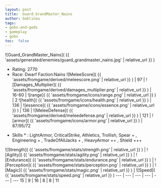```yaml
---
layout: post
title:  Guard_GrandMaster_Nains
author: Goblinou
tags:
- gobs-and-gods
- gameplay
- gobs
toc:  false
---
```


![Guard_GrandMaster_Nains]( {{ 'assets/generated/enemies/guard_grandmaster_nains.jpg' | relative_url }} )
- Rating: 2770
- Race: Dwarf  Faction:Nains
![MeleeScore]( {{ 'assets/fromgame/derived/meleescore.png' | relative_url }} ) | 97 | ![Damages_Multiplier]( {{ 'assets/fromgame/derived/damages_multiplier.png' | relative_url }} ) | 16-60 | ![range]( {{ 'assets/fromgame/icons/range.png' | relative_url }} ) | 2
![health]( {{ 'assets/fromgame/icons/health.png' | relative_url }} ) | 136 | ![essence]( {{ 'assets/fromgame/icons/essence.png' | relative_url }} ) | 136 | ![MeleeDefense]( {{ 'assets/fromgame/derived/meleedefense.png' | relative_url }} ) | 121 | ![armor]( {{ 'assets/fromgame/icons/armor.png' | relative_url }} ) | 87/95/72
* Skills * : LightArmor, CriticalStrike, Athletics, Trollish, Spear + , Engineering + , TradeOfAllJacks + , HeavyArmor ++ , Shield +++ 

![Strength]( {{ 'assets/fromgame/stats/strength.png' | relative_url }} ) | ![Agility]( {{ 'assets/fromgame/stats/agility.png' | relative_url }} ) | ![Endurance]( {{ 'assets/fromgame/stats/endurance.png' | relative_url }} ) | ![Perception]( {{ 'assets/fromgame/stats/perception.png' | relative_url }} ) | ![Magic]( {{ 'assets/fromgame/stats/magic.png' | relative_url }} ) | ![Speed]( {{ 'assets/fromgame/stats/speed.png' | relative_url }} )
--- | --- | --- | --- | --- | ---
15 | 9 | 16 | 8 | 8 | 11
